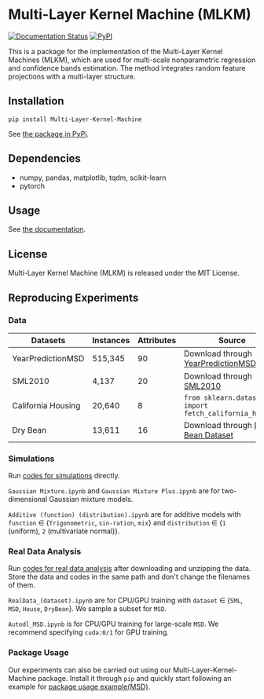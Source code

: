 # Multi-Layer Kernel Machine (MLKM)

[![Documentation Status](https://readthedocs.org/projects/multi-layer-kernel-machine/badge/?version=latest)](https://multi-layer-kernel-machine.readthedocs.io/en/latest/?badge=latest)
[![PyPI](https://img.shields.io/pypi/v/Multi-Layer-Kernel-Machine.svg?style=plastic&PyPI)](https://pypi.org/project/Multi-Layer-Kernel-Machine/)


This is a package for the implementation of the Multi-Layer Kernel Machines (MLKM), which are used for multi-scale nonparametric regression and confidence bands estimation. The method integrates random feature projections with a multi-layer structure.

## Installation

`pip install Multi-Layer-Kernel-Machine`

See [the package in PyPi](https://pypi.org/project/Multi-Layer-Kernel-Machine/).


## Dependencies
- numpy, pandas, matplotlib, tqdm, scikit-learn
- pytorch


## Usage 

See [the documentation](https://multi-layer-kernel-machine.readthedocs.io/en/latest/).


## License

Multi-Layer Kernel Machine (MLKM) is released under the MIT License. 


## Reproducing Experiments

### Data 

| Datasets | Instances |  Attributes | Source |
| --- | --- | --- | --- |
| YearPredictionMSD | 515,345 | 90 | Download through [YearPredictionMSD](http://archive.ics.uci.edu/dataset/203/yearpredictionmsd) |
| SML2010 | 4,137 | 20 | Download through [SML2010](http://archive.ics.uci.edu/dataset/274/sml2010) |
| California Housing | 20,640 | 8 | `from sklearn.datasets import fetch_california_housing`   |
| Dry Bean | 13,611 | 16 | Download through [Dry Bean Dataset](http://archive.ics.uci.edu/dataset/602/dry+bean+dataset) |


### Simulations

Run [codes for simulations](https://github.com/ZZZhyEva/Multi-Layer-Kernel-Machine/tree/main/Numerical%20Results/Simulation) directly.

`Gaussian Mixture.ipynb` and `Gaussian Mixture Plus.ipynb` are for two-dimensional Gaussian mixture models.

`Additive (function) (distribution).ipynb` are for additive models with `function` $\in$ {`Trigonometric`, `sin-ration`, `mix`} and `distribution` $\in$ {`1` (uniform), `2` (multivariate normal)}.


### Real Data Analysis

Run [codes for real data analysis](https://github.com/ZZZhyEva/Multi-Layer-Kernel-Machine/tree/main/Numerical%20Results/Real_Data_Analysis) after downloading and unzipping the data. Store the data and codes in the same path and don't change the filenames of them.

`RealData_(dataset).ipynb` are for CPU/GPU training with `dataset` $\in$ {`SML`, `MSD`, `House`, `DryBean`}. We sample a subset for `MSD`.

`Autodl_MSD.ipynb` is for CPU/GPU training for large-scale `MSD`. We recommend specifying `cuda:0/1` for GPU training.


### Package Usage
Our experiments can also be carried out using our Multi-Layer-Kernel-Machine package. Install it through `pip` and quickly start following an example for  [package usage example(MSD)](https://github.com/ZZZhyEva/Multi-Layer-Kernel-Machine/blob/main/tests/package%20example%20usage(MSD).ipynb).
